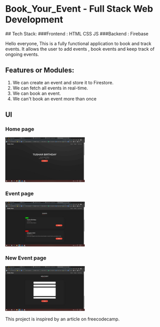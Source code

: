 # Book_Your_Event - Full Stack Web Development 
<href src="https://t2-g.github.io/Book_Your_Event/"> 
## Tech Stack:
###Frontend : HTML CSS JS
###Backend : Firebase


Hello everyone,
This is a fully functional application to book and track events. It allows the user to add events , book events and keep track of ongoing events.

## Features or Modules:
1. We can create an event and store it to Firestore.
2. We can fetch all events in real-time.
3. We can book an event.
4. We can't book an event more than once

## UI
### Home page
<img src="screenshots/WhatsApp Image 2022-07-03 at 11.06.03 PM.jpeg" width="250">

### Event page
<img src="screenshots/WhatsApp Image 2022-07-03 at 11.06.19 PM.jpeg" width="250">
  
### New Event page
<img src="screenshots/WhatsApp Image 2022-07-03 at 11.06.35 PM.jpeg" width="250">


This project is inspired by an article on freecodecamp.
